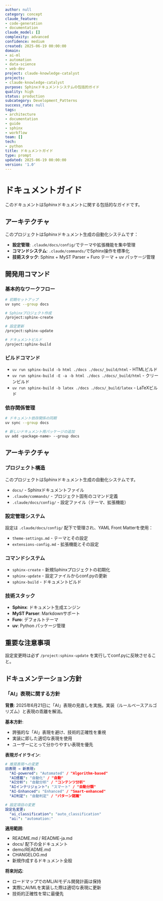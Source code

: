```yaml
---
author: null
category: concept
claude_feature:
- code-generation
- documentation
claude_model: []
complexity: advanced
confidence: medium
created: 2025-06-19 00:00:00
domain:
- ai-ml
- automation
- data-science
- web-dev
project: claude-knowledge-catalyst
projects:
- claude-knowledge-catalyst
purpose: Sphinxドキュメントシステムの包括的ガイド
quality: high
status: production
subcategory: Development_Patterns
success_rate: null
tags:
- architecture
- documentation
- guide
- sphinx
- workflow
team: []
tech:
- python
title: ドキュメントガイド
type: prompt
updated: 2025-06-19 00:00:00
version: '1.0'
---
```


# ドキュメントガイド

このドキュメントはSphinxドキュメントに関する包括的なガイドです。

## アーキテクチャ

このプロジェクトはSphinxドキュメント生成の自動化システムです：

- **設定管理**: `.claude/docs/config/`でテーマや拡張機能を集中管理
- **コマンドシステム**: `.claude/commands/`でSphinx操作を標準化
- **技術スタック**: Sphinx + MyST Parser + Furo テーマ + uv パッケージ管理

## 開発用コマンド

### 基本的なワークフロー
```bash
# 初期セットアップ
uv sync --group docs

# Sphinxプロジェクト作成
/project:sphinx-create

# 設定更新
/project:sphinx-update

# ドキュメントビルド  
/project:sphinx-build
```

### ビルドコマンド
- `uv run sphinx-build -b html ./docs ./docs/_build/html` - HTMLビルド
- `uv run sphinx-build -E -a -b html ./docs ./docs/_build/html` - クリーンビルド
- `uv run sphinx-build -b latex ./docs ./docs/_build/latex` - LaTeXビルド

### 依存関係管理
```bash
# ドキュメント依存関係の同期
uv sync --group docs

# 新しいドキュメント用パッケージの追加
uv add <package-name> --group docs
```

## アーキテクチャ

### プロジェクト構造
このプロジェクトはSphinxドキュメント生成の自動化システムです。

- `docs/` - Sphinxドキュメントファイル
- `.claude/commands/` - プロジェクト固有のコマンド定義
- `.claude/docs/config/` - 設定ファイル（テーマ、拡張機能）

### 設定管理システム
設定は `.claude/docs/config/` 配下で管理され、YAML Front Matterを使用：

- `theme-settings.md` - テーマとその設定
- `extensions-config.md` - 拡張機能とその設定

### コマンドシステム
- `sphinx-create` - 新規Sphinxプロジェクトの初期化
- `sphinx-update` - 設定ファイルからconf.pyの更新
- `sphinx-build` - ドキュメントビルド

### 技術スタック
- **Sphinx**: ドキュメント生成エンジン
- **MyST Parser**: Markdownサポート
- **Furo**: デフォルトテーマ
- **uv**: Python パッケージ管理

## 重要な注意事項

設定変更時は必ず `/project:sphinx-update` を実行してconf.pyに反映させること。

## ドキュメンテーション方針

### 「AI」表現に関する方針

**背景**: 2025年6月21日に「AI」表現の見直しを実施。実装（ルールベースアルゴリズム）と表現の乖離を解消。

**基本方針**:
- 誇張的な「AI」表現を避け、技術的正確性を重視
- 実装に即した適切な表現を使用
- ユーザーにとって分かりやすい表現を優先

**表現ガイドライン**:
```yaml
# 推奨表現への変更
旧表現 → 新表現:
  "AI-powered": "Automated" / "Algorithm-based"
  "AI搭載": "自動化" / "自動"
  "AI分析": "自動分析" / "コンテンツ分析"
  "AIインテリジェント": "スマート" / "自動分類"
  "AI-Enhanced": "Enhanced" / "Smart-enhanced"
  "AI判定": "自動判定" / "パターン認識"

# 設定項目の変更
設定名変更:
  "ai_classification": "auto_classification"
  "ai:": "automation:"
```

**適用範囲**:
- README.md / README-ja.md
- docs/ 配下の全ドキュメント
- demo/README.md
- CHANGELOG.md
- 新規作成するドキュメント全般

**将来対応**:
- ロードマップでのML/AIモデル開発計画は保持
- 実際にAI/MLを実装した際は適切な表現に更新
- 技術的正確性を常に最優先